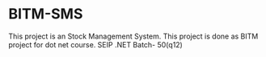 # BITM-SMS
This project is an Stock Management System. This project is done as BITM project for dot net course. SEIP .NET Batch- 50(q12)
